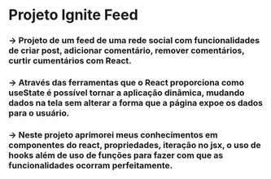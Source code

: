 # Projeto Ignite Feed

### -> Projeto de um feed de uma rede social com funcionalidades de criar post, adicionar comentário, remover comentários, curtir cumentários com React. 


### -> Através das ferramentas que o React proporciona como useState é possível tornar a aplicação dinâmica, mudando dados na tela sem alterar a forma que a página expoe os dados para o usuário.

### -> Neste projeto aprimorei meus conhecimentos em componentes do react, propriedades, iteração no jsx, o uso de hooks além de uso de funções para fazer com que as funcionalidades ocorram perfeitamente.

### 
